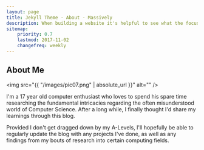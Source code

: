 ```yaml
---
layout: page
title: Jekyll Theme - About - Massively
description: When building a website it's helpful to see what the focus of your site is. This page is an example of how to show a website's focus.
sitemap:
    priority: 0.7
    lastmod: 2017-11-02
    changefreq: weekly
---
```

## About Me

<span class="image left"><img src="{{ "/images/pic07.png" | absolute_url }}" alt="" /></span>

I'm a 17 year old computer enthusiast who loves to spend his spare time researching the fundamental intricacies regarding the often misunderstood world of Computer Science. After a long while, I finally thought I'd share my learnings through this blog.

Provided I don't get dragged down by my A-Levels, I'll hopefully be able to regularly update the blog with any projects I've done, as well as any findings from my bouts of research into certain computing fields.

